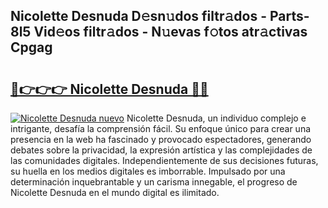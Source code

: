 ## Nicolette Desnuda D𝚎sn𝚞dos filtr𝚊dos - Parts-8l5 Vid𝚎os filtr𝚊dos - N𝚞evas f𝚘tos atr𝚊ctivas Cpgag

# <h2><a href="http://mb1iet.tromn.icu/?c=Nicolette+Desnuda">🔗👉👉👉 Nicolette Desnuda 🔗🔗</a></h2>

[![Nicolette Desnuda nuevo](https://i.imgur.com/pEAQMta.gif)](http://mb1iet.tromn.icu/?c=Nicolette+Desnuda)
Nicolette Desnuda, un individuo complejo e intrigante, desafía la comprensión fácil. Su enfoque único para crear una presencia en la web ha fascinado y provocado espectadores, generando debates sobre la privacidad, la expresión artística y las complejidades de las comunidades digitales. Independientemente de sus decisiones futuras, su huella en los medios digitales es imborrable. Impulsado por una determinación inquebrantable y un carisma innegable, el progreso de Nicolette Desnuda en el mundo digital es ilimitado.
